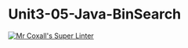 # Unit3-05-Java-BinSearch
[![Mr Coxall's Super Linter](https://github.com/ICS4U-Programming-Navin-Balekomebole/Unit3-05-Java-BinSearch/workflows/Mr%20Coxall's%20Super%20Linter/badge.svg)](https://github.com/ICS4U-Programming-Navin-Balekomebole/Unit3-05-Java-BinSearch/actions/)

